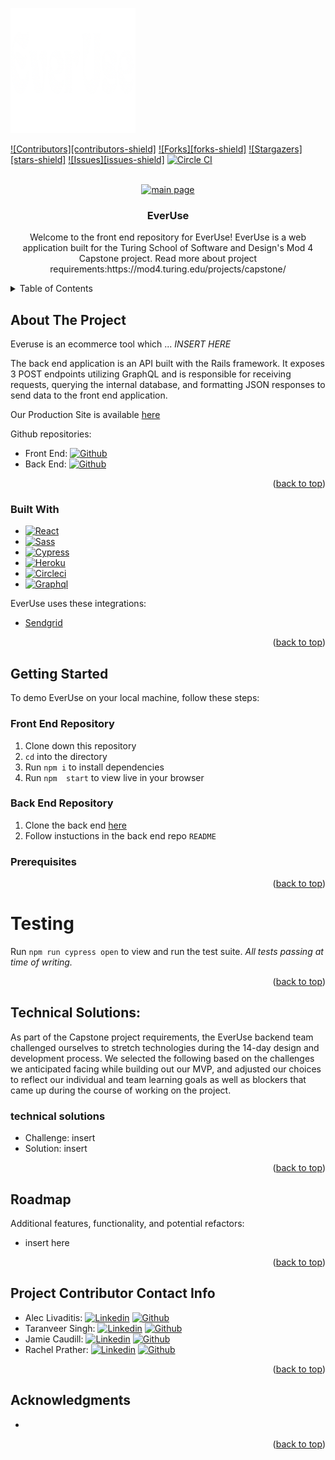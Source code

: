 <a name="readme-top"></a>

<!-- PROJECT SHIELDS -->
<img src="./src/images/logo-white.png" alt="Logo" width="200" height="200" margin="0">

<!--  API KEY FOR CIRCLE CI 77487a9c4e7a05ab874ab41c0bb4690220dc2d3c -->

[![Contributors][contributors-shield]][contributors-url]
[![Forks][forks-shield]][forks-url]
[![Stargazers][stars-shield]][stars-url]
[![Issues][issues-shield]][issues-url]
[![Circle CI][circleci-badge]][issues-url]
<!-- [![MIT License][license-shield]][license-url] -->


<!-- PROJECT LOGO -->
<br />
<div align="center">
  <a href="https://everuse-fe-c2ebec288f10.herokuapp.com/">
    <!-- replace this image with updated screenshot -->
    <img src="https://live.staticflickr.com/65535/53155716350_6f92c57155_b.jpg" alt="main page">
  </a>

<h3 align="center">EverUse</h3>

  <p align="center">
    Welcome to the front end repository for EverUse!
    EverUse is a web application built for the Turing School of Software and Design's Mod 4 Capstone project. Read more about project requirements:https://mod4.turing.edu/projects/capstone/
</div>



<!-- TABLE OF CONTENTS -->
<details>
  <summary>Table of Contents</summary>
  <ol>
    <li>
      <a href="#about-the-project">About The Project</a>
      <ul>
        <li><a href="#built-with">Built With</a></li>
      </ul>
    </li>
    <li>
      <a href="#getting-started">Getting Started</a>
      <ul>
        <li><a href="#prerequisites">Prerequisites</a></li>
        <li><a href="#Back End Repository">Back End Repository</a></li>
        <li><a href="#Front End Repository">Front End Repository</a></li>
      </ul>
    </li>
    <li><a href="#testing">Testing</a></li>
    <li><a href="#DB Design">DB Design</a></li>
    <li><a href="#Endpoints">Endpoints</a></li>
    <li><a href="#Technical Solutions">Technical Solutions</a></li>
    <li><a href="#Roadmap">Roadmap</a></li>
    <li><a href="#license">License</a></li>
    <li><a href="#Project Contributor Contact Info">Project Contributor Contact Info</a></li>
    <li><a href="#acknowledgments">Acknowledgments</a></li>
  </ol>
</details>



<!-- ABOUT THE PROJECT -->
## About The Project

Everuse is an ecommerce tool which ... *INSERT HERE*

The back end application is an API built with the Rails framework. It exposes 3 POST endpoints utilizing GraphQL and is responsible for receiving requests, querying the internal database, and formatting JSON responses to send data to the front end application.

Our Production Site is available [here](https://everuse-fe-c2ebec288f10.herokuapp.com/)

Github repositories:
* Front End: [![Github][Github]][project-fe-gh-url]
* Back End:  [![Github][Github]][project-be-gh-url]

<p align="right">(<a href="#readme-top">back to top</a>)</p>



### Built With

* [![React][React]][React-url]
* [![Sass][Cypress]][Sass-url]
* [![Cypress][Cypress]][Cypress-url]
* [![Heroku][Heroku]][Heroku-url]
* [![Circleci][Circleci]][CircleCI-url]
* [![Graphql][GraphQL]][GraphQL-url]


EverUse uses these integrations:
* [Sendgrid](https://docs.sendgrid.com/for-developers/sending-email/rubyonrails)

<p align="right">(<a href="#readme-top">back to top</a>)</p>



<!-- GETTING STARTED -->
## Getting Started

To demo EverUse on your local machine, follow these steps:

### Front End Repository
1. Clone down this repository
1. `cd` into the directory
1. Run `npm i` to install dependencies
1. Run `npm  start` to view live in your browser

### Back End Repository
1. Clone the back end [here](https://github.com/EverUse/EverUse-BE)
1. Follow instuctions in the back end repo `README`


### Prerequisites

<!-- * ruby 3.2.2 -->
<!-- * Rails Version 7.0.6 -->

<p align="right">(<a href="#readme-top">back to top</a>)</p>

<!-- Testing -->
# Testing

Run `npm run cypress open` to view and run the test suite. *All tests passing at time of writing.*

<p align="right">(<a href="#readme-top">back to top</a>)</p>


<!-- Technical Solutions -->
## Technical Solutions:
As part of the Capstone project requirements, the EverUse backend team challenged ourselves to stretch technologies during the 14-day design and development process. We selected the following based on the challenges we anticipated facing while building out our MVP, and adjusted our choices to reflect our individual and team learning goals as well as blockers that came up during the course of working on the project.

### technical solutions
* Challenge: insert
* Solution: insert

<p align="right">(<a href="#readme-top">back to top</a>)</p>

<!-- Roadmap -->
## Roadmap
Additional features, functionality, and potential refactors:
  * insert here

<p align="right">(<a href="#readme-top">back to top</a>)</p>

<!-- CONTACT -->
## Project Contributor Contact Info
* Alec Livaditis: [![Linkedin][Linkedin-shield]][alec-li-url] [![Github][Github]][alec-gh-url]
* Taranveer Singh: [![Linkedin][Linkedin-shield]][taranveer-li-url] [![Github][Github]][taranveer-gh-url]
* Jamie Caudill: [![Linkedin][Linkedin-shield]][jamie-li-url] [![Github][Github]][jamie-gh-url]
* Rachel Prather: [![Linkedin][Linkedin-shield]][rachel-li-url] [![Github][Github]][rachel-gh-url]

<p align="right">(<a href="#readme-top">back to top</a>)</p>


<!-- ACKNOWLEDGMENTS -->
## Acknowledgments

* []()

<p align="right">(<a href="#readme-top">back to top</a>)</p>


<!-- MARKDOWN LINKS & IMAGES -->
<!-- https://www.markdownguide.org/basic-syntax/#reference-style-links -->
<!-- [contributors-shield]: https://img.shields.io/github/contributors/jcjurado3/civic_voice_plus_be.svg?style=for-the-badge -->
[contributors-url]: https://github.com/EverUse/EverUse-FE/graphs/contributors
<!-- [forks-shield]: https://img.shields.io/github/forks/jcjurado3/civic_voice_plus_be.svg?style=for-the-badge -->
[forks-url]: https://github.com/EverUse/EverUse-FE/forks
<!-- [stars-shield]: https://img.shields.io/github/stars/jcjurado3/civic_voice_plus_be.svg?style=for-the-badge -->
[stars-url]: https://github.com/jcjurado3/civic_voice_plus_be/stargazers
<!-- [issues-shield]: https://img.shields.io/github/issues/jcjurado3/civic_voice_plus_be.svg?style=for-the-badge -->
[issues-url]: https://github.com/EverUse/EverUse-FE/issues
<!-- [license-shield]: https://img.shields.io/github/license/jcjurado3/civic_voice_plus_be.svg?style=for-the-badge -->
<!-- [license-url]: https://github.com/jcjurado3/civic_voice_plus_be/blob/main/LICENSE.txt -->
[linkedin-shield]: https://img.shields.io/badge/LinkedIn-0077B5?style=for-the-badge&logo=linkedin&logoColor=white
[circleci-badge]: https://circleci.com/gh/EverUse/EverUse-FE.svg?style=svg
[alec-li-url]: https://www.linkedin.com/in/alec-livaditis/
[taranveer-li-url]: https://www.linkedin.com/in/taranveersingh93/
[jamie-li-url]: https://www.linkedin.com/in/jamie-caudill/
[rachel-li-url]: https://www.linkedin.com/in/rachel-soae-prather/
[Github]: https://img.shields.io/badge/GitHub-100000?style=for-the-badge&logo=github&logoColor=white
[project-fe-gh-url]: https://github.com/EverUse/EverUse-FE
[project-be-gh-url]: https://github.com/EverUse/EverUse-BE
[alec-gh-url]: https://github.com/alivaditis
[taranveer-gh-url]: https://github.com/taranveersingh93
[jamie-gh-url]: https://github.com/JamieCaudill
[rachel-gh-url]: https://github.com/rachelsoae
[React]: https://img.shields.io/badge/React-%2361DAFB?style=for-the-badge&logo=react&logoColor=white
[React-url]: https://react.dev/
[Sass]: https://img.shields.io/badge/Sass-%23CC6699?style=for-the-badge&logo=sass&logoColor=white
[Sass-url]: https://sass-lang.com/
[Cypress]: https://img.shields.io/badge/Cypress-%2317202C?style=for-the-badge&logo=cypress&logoColor=white
[Cypress-url]: https://docs.cypress.io/guides/overview/why-cypress
[Heroku]: https://img.shields.io/badge/Heroku-430098?style=for-the-badge&logo=heroku&logoColor=white
[Heroku-url]: https://devcenter.heroku.com/articles/getting-started-with-rails7
[CircleCI]: https://img.shields.io/badge/circleci-343434?style=for-the-badge&logo=circleci&logoColor=white
[CircleCI-url]: https://circleci.com/
[GraphQL]: https://img.shields.io/badge/Graphql-E10098?style=for-the-badge&logo=graphql&logoColor=white
[GraphQL-url]: https://graphql.org/
